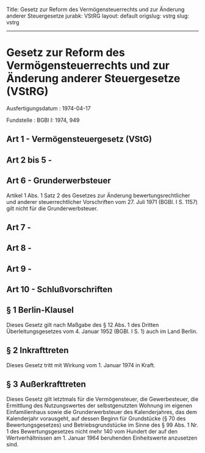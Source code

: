 Title: Gesetz zur Reform des Vermögensteuerrechts und zur Änderung anderer Steuergesetze
jurabk: VStRG
layout: default
origslug: vstrg
slug: vstrg

---

# Gesetz zur Reform des Vermögensteuerrechts und zur Änderung anderer Steuergesetze (VStRG)

Ausfertigungsdatum
:   1974-04-17

Fundstelle
:   BGBl I: 1974, 949



## Art 1 - Vermögensteuergesetz (VStG)



## Art 2 bis 5 -



## Art 6 - Grunderwerbsteuer

Artikel 1 Abs. 1 Satz 2 des Gesetzes zur Änderung
bewertungsrechtlicher und anderer steuerrechtlicher Vorschriften vom
27\. Juli 1971 (BGBl. I S. 1157) gilt nicht für die Grunderwerbsteuer.


## Art 7 -



## Art 8 -



## Art 9 -



## Art 10 - Schlußvorschriften



## § 1 Berlin-Klausel

Dieses Gesetz gilt nach Maßgabe des § 12 Abs. 1 des Dritten
Überleitungsgesetzes vom 4. Januar 1952 (BGBl. I S. 1) auch im Land
Berlin.


## § 2 Inkrafttreten

Dieses Gesetz tritt mit Wirkung vom 1. Januar 1974 in Kraft.


## § 3 Außerkrafttreten

Dieses Gesetz gilt letztmals für die Vermögensteuer, die
Gewerbesteuer, die Ermittlung des Nutzungswertes der selbstgenutzten
Wohnung im eigenen Einfamilienhaus sowie die Grunderwerbsteuer des
Kalenderjahres, das dem Kalenderjahr vorausgeht, auf dessen Beginn für
Grundstücke (§ 70 des Bewertungsgesetzes) und Betriebsgrundstücke im
Sinne des § 99 Abs. 1 Nr. 1 des Bewertungsgesetzes nicht mehr 140 vom
Hundert der auf den Wertverhältnissen am 1. Januar 1964 beruhenden
Einheitswerte anzusetzen sind.

